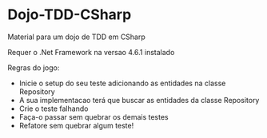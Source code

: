 # Dojo-TDD-CSharp
Material para um dojo de TDD em CSharp

Requer o .Net Framework na versao 4.6.1 instalado

Regras do jogo:
- Inicie o setup do seu teste adicionando as entidades na classe Repository
- A sua implementacao terá que buscar as entidades da classe Repository
- Crie o teste falhando
- Faça-o passar sem quebrar os demais testes
- Refatore sem quebrar algum teste!